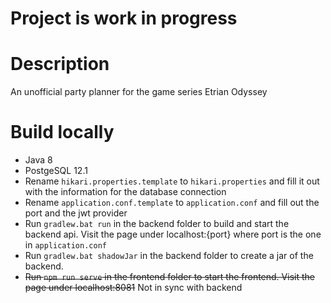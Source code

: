 # Project is work in progress

# Description
An unofficial party planner for the game series Etrian Odyssey

# Build locally
- Java 8
- PostgeSQL 12.1
- Rename `hikari.properties.template` to `hikari.properties` and fill it out with the information for the database connection
- Rename `application.conf.template` to `application.conf` and fill out the port and the jwt provider
- Run `gradlew.bat run` in the backend folder to build and start the backend api. Visit the page under localhost:{port} where port is the one in `application.conf`
- Run `gradlew.bat shadowJar` in the backend folder to create a jar of the backend.
- ~~Run `npm run serve` in the frontend folder to start the frontend. Visit the page under localhost:8081~~ Not in sync with backend
